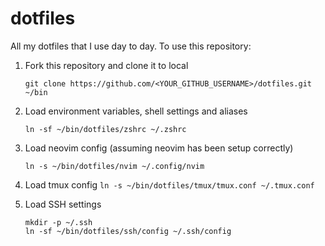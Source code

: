# dotfiles

All my dotfiles that I use day to day. To use this repository:

1. Fork this repository and clone it to local

    ```git clone https://github.com/<YOUR_GITHUB_USERNAME>/dotfiles.git ~/bin```

2. Load environment variables, shell settings and aliases
    
    ```ln -sf ~/bin/dotfiles/zshrc ~/.zshrc```
    
3. Load neovim config (assuming neovim has been setup correctly)

    ```ln -s ~/bin/dotfiles/nvim ~/.config/nvim```

4. Load tmux config
		```ln -s ~/bin/dotfiles/tmux/tmux.conf ~/.tmux.conf```

5. Load SSH settings 

    ```
    mkdir -p ~/.ssh
    ln -sf ~/bin/dotfiles/ssh/config ~/.ssh/config
    ```
